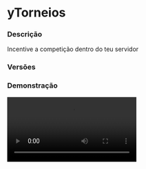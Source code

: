# yTorneios
<secondary-label ref="utility"/>

### Descrição
Incentive a competição dentro do teu servidor

### Versões
<secondary-label ref="1.8"/>
<secondary-label ref="1.9"/>
<secondary-label ref="1.10"/>
<secondary-label ref="1.11"/>
<secondary-label ref="1.12"/>
<secondary-label ref="1.13"/>
<secondary-label ref="1.14"/>
<secondary-label ref="1.15"/>
<secondary-label ref="1.16"/>
<secondary-label ref="1.17"/>
<secondary-label ref="1.18"/>
<secondary-label ref="1.19"/>
<secondary-label ref="1.20"/>
<secondary-label ref="1.21"/>

### Demonstração
<video src="//www.youtube.com/watch?v=KM_O6BPspHs"/>


<chapter title="Comandos" id="commands" collapsible="true">
<code-block lang="plain text">/torneios&nbsp;- Abre o menu principal
/torneios help&nbsp;- Envia a mensagem de ajuda
/torneios start&nbsp;- Inicia um torneio
/torneios stop&nbsp;- Para um torneio
/torneios cancel&nbsp;- Cancela um torneio
/torneios&nbsp;reload&nbsp;- Recarrega as configurações</code-block>
</chapter>

<chapter title="Permissões" id="permissions" collapsible="true">
<code-block lang="plain text">ytorneios.use - Permissão para o /torneios
ytorneios.start - Permissão para o /torneios start
ytorneios.stop - Permissão para o /torneios stop
ytorneios.cancel - Permissão para o /torneios cancel
ytorneios.admin.reload - Permissão para o /torneios reload</code-block>
</chapter>

## Configuração
<primary-label ref="config"/>
Confira os arquivos de configuração deste plugin e revise os detalhes para garantir uma implementação correta.

<chapter title="Arquivos de Configuração" collapsible="true">
<chapter title="Estrutura do diretório" collapsible="false">
<code-block lang="plain text" ignore-vars="true">
Estrutura do diretório:
└── yTorneios/
    ├── tournaments/
    │    └── yminaspackets.yml
    ├── commands.yml
    ├── config.yml
    ├── economies.yml
    ├── menus.yml
    ├── messages.yml
    └── rewards.yml
</code-block>
</chapter>

<chapter title="tournaments" collapsible="true">
<chapter title="yminaspackets.yml" collapsible="true">
<code-block lang="yaml" ignore-vars="true">
<![CDATA[
# Tipos disponíveis:
# yMinas (quebrar blocos)
# yMinasPackets (quebrar blocos)
# yPlantacoes (quebrar plantacoes)
# yFloresta (quebrar blocos)
# yCampo (quebrar plantações)
# yPesca (pescar peixes)
# yBosses (matar bosses)
# yStackBosses (matar bosses)
# yRankup (upar de rank)
# ySpawners (matar mobs)
# yEventos (ganhar eventos)
event-type: 'yMinasPackets'

# Sistemas gerais
general:
  # Horários que o evento irá ativar
  # todos, segunda, terca, quarta, quinta, sexta, sabado, domingo
  # dia-hora-minuto-segundo;duração
  # duração = Duração do evento (em segundos)
  auto-start:
    - 'todos-12:00:00,60'
  # Segundos em que os anúncios irão aparecer
  announces: [ 50, 40, 30, 20, 10 ]
  # chance,recompensa
  rewards: [ '100,reward1' ]

# Sistema de comprar a ativação do torneio
buy:
  # Ativar o sistema
  enabled: true
  # Duração que irá ativar ao comprar
  # em segundos
  duration: 60
  # Mensagem de compra
  message:
    private: '&aVocê ativou o torneio por &f{money}&a.'
    broadcast: ''
  # Preços para comprar
  prices:
    price1:
      provider: 'money'
      amount: 1000.0

# Ícones no menu
icons:
  buy:
    material: 'LAPIS_ORE'
    name: '&eTorneio de Mineração &7(yMinasPackets)'
    lore:
      - '&7Neste torneio, o jogador que conseguir'
      - '&7minerar mais blocos irá ganhar uma'
      - '&7recompensa misteriosa.'
      - ''
      - ' &fPreço para ativar: &2$ &a{money} coins'
      - ''
      - '&aClique para ativar'
  running:
    material: 'LAPIS_ORE'
    name: '&eTorneio de Mineração &7(yMinasPackets)'
    lore:
      - '&7Neste torneio, o jogador que conseguir'
      - '&7minerar mais blocos irá ganhar uma'
      - '&7recompensa misteriosa.'
      - ''
      - '&f 1º {player_1}: &a{amount_1}'
      - '&f 2º {player_2}: &a{amount_2}'
      - '&f 3º {player_3}: &a{amount_3}'
      - '&f 4º {player_4}: &a{amount_4}'
      - '&f 5º {player_5}: &a{amount_5}'
      - ''

# Mensagens do torneio
messages:
  already: '&cO torneio já está rolando.'
  nothing: '&cO torneio não está rolando.'
  start: |

    &a&lMINERAÇÃO: &eO torneio começou!
    &bTempo restante: &a{time}

  cancel: |

    &a&lMINERAÇÃO: &eO torneio acabou!
    &cCANCELADO!

  stop: |

    &a&lMINERAÇÃO: &eO torneio acabou!
    &bGanhador: &a{player} com {amount} quebradas!

  stop-none: |

    &a&lMINERAÇÃO: &eO torneio acabou!
    &cNINGUÉM GANHOU!

  announce: |

    &a&lMINERAÇÃO: &eO torneio está rolando!
    &bTempo restante: &a{time}

    &f> 1# &6{player_1} &7- &e{amount_1}
    &f> 2# &6{player_2} &7- &e{amount_2}
    &f> 3# &6{player_3} &7- &e{amount_3}
    &f> 4# &6{player_4} &7- &e{amount_4}
    &f> 5# &6{player_5} &7- &e{amount_5}

]]>
</code-block>
</chapter>

</chapter>

<chapter title="commands.yml" collapsible="true">
<code-block lang="yaml" ignore-vars="true">
<![CDATA[
#     ___                                          _
#    / __\___  _ __ ___  _ __ ___   __ _ _ __   __| |___
#   / /  / _ \| '_ ` _ \| '_ ` _ \ / _` | '_ \ / _` / __|
#  / /__| (_) | | | | | | | | | | | (_| | | | | (_| \__ \
#  \____/\___/|_| |_| |_|_| |_| |_|\__,_|_| |_|\__,_|___/
#
# Lista de comandos do plugin.

# Utilize "comando|comando" para criar aliases.
# Por exemplo: "gm|gamemode"
# Você pode criar quantas aliases quiser.
commands:
  torneio: 'torneio|torneios|tournament|tournaments'
]]>
</code-block>
</chapter>

<chapter title="config.yml" collapsible="true">
<code-block lang="yaml" ignore-vars="true">
<![CDATA[
#        _____                     _
#  _   |_   _|__  _ __ _ __   ___(_) ___  ___
# | | | || |/ _ \| '__| '_ \ / _ \ |/ _ \/ __|
# | |_| || | (_) | |  | | | |  __/ | (_) \__ \
#  \__, ||_|\___/|_|  |_| |_|\___|_|\___/|___/
#  |___/
#
# Modo de depuração para correção de problemas no plugin.
debug-mode: false

#      ___      _        _
#     /   \__ _| |_ __ _| |__   __ _ ___  ___
#    / /\ / _` | __/ _` | '_ \ / _` / __|/ _ \
#   / /_// (_| | || (_| | |_) | (_| \__ \  __/
#  /___,' \__,_|\__\__,_|_.__/ \__,_|___/\___|
#
# Configurações do banco de dados.

database:
  # Determina o tipo de banco de dados. Valores válidos: [SQLITE, MYSQL, HIKARI (recomendado)]
  storage-type: SQLITE

  # Dados para conexão ao banco de dados MYSQL.
  data:
    # Endereço de conexão do banco de dados. [EX: 127.0.0.1]
    host: localhost
    # Porta de conexão do banco de dados. [EX: 3306]
    port: 3306
    # Nome do banco de dados a ser conectado. [EX: minecraft]
    database: ''
    # Usuário de conexão. [EX: root]
    username: ''
    # Senha do usuário de conexão: [EX: 123]
    password: ''

# Delay para carregar os dados depois do login
# Necessário para usar em servidor de mina separado
# Recomendado: 20 ticks
login-delay: 20

# Este limite serve para recolher recompensas
# Desativar ou aumentar o limite pode gerar lag
# e em alguns casos crashar o servidor.
limit:
  enabled: true
  # Máximo que irá recolher por vez
  max: 1000

]]>
</code-block>
</chapter>

<chapter title="economies.yml" collapsible="true">
<code-block lang="yaml" ignore-vars="true">
<![CDATA[
#  _____                                  _
# | ____| ___  ___  _ __   ___  _ __ ___ (_) ___  ___
# |  _|  / __|/ _ \| '_ \ / _ \| '_ ` _ \| |/ _ \/ __|
# | |___| (__| (_) | | | | (_) | | | | | | |  __/\__ \
# |_____|\___|\___/|_| |_|\___/|_| |_| |_|_|\___||___/

# Providers disponíveis:
#
#   AtlasEconomiaSecundaria, AtlasMinas, AtlasMinasV2,
#   JH_Shop, LegendaryEconomy, NextCash, PlayerPoints,
#   StormEconomiaSecundaria, StormMinas, TGCash,
#   yAlmas, yPoints, yRankup,
#   Vault
#

economies:
  Money:
    # Coloque o nome do plugin
    # Para money deixe Money
    provider: 'Money'
    # Formato inteiro
    display: 'Dinheiro'
    # Formato abreviado
    abbreviated: 'coins'
    # Permitir que comercializem na loja com o jogador offline
    allow-offline: true
    # Permissão para o usuário conseguir definir esta economia
    permission: 'ytorneios.provider.money'
]]>
</code-block>
</chapter>

<chapter title="menus.yml" collapsible="true">
<code-block lang="yaml" ignore-vars="true">
<![CDATA[
#
#    /\/\   ___ _ __  _   _ ___
#   /    \ / _ \ '_ \| | | / __|
#  / /\/\ \  __/ | | | |_| \__ \
#  \/    \/\___|_| |_|\__,_|___/
#
# Sistema de menus.

# Setas dos menus.
arrows:
  back:
    material: 'ARROW:0'
    name: '&cVoltar'
    lore: ['&7Clique para voltar ao menu anterior.']
  previous:
    material: 'ARROW:0'
    name: '&cAnterior'
    lore: ['&7Clique para ir à página anterior.']
  next:
    material: 'ARROW:0'
    name: '&aPróximo'
    lore: ['&7Clique para ir à próxima página.']

# Menu de recompensas
main:
  name: '&8Torneios'
  size: 36
  slots: [ 11, 12, 13, 14, 15 ]
  previous-slot: 9
  next-slot: 18
  #
  rewards-slot: 31
  #
  items:
    rewards:
      material: 'CHEST'
      name: '&6Recompensas'
      lore:
        - '&7Gerencie as recompensas'
        - '&7que você ganhou.'
        - ''
        - ' &8▶ &fRecompensas: &7{rewards}'
        - ''
        - '&6Clique para gerenciar!'

# Menu de recompensas
main-rewards:
  name: '&8Torneios'
  size: 54
  slots: [ 11, 12, 13, 14, 15, 16, 19, 21, 22, 23, 24, 25, 28, 29, 31, 32, 33, 34 ]
  previous-slot: 18
  next-slot: 26
  back-slot: 48
  #
  empty-slot: 22
  collect-slot: 50
  #
  items:
    empty:
      material: 'WEB'
      name: '&eVazio...'
      lore: [ '&7Nenhuma recompensa para', '&7coletar.' ]
    collect:
      material: 'a6cc486c2be1cb9dfcb2e53dd9a3e9a883bfadb27cb956f1896d602b4067'
      name: '&eRecolher tudo'
      lore: [ '&7Clique para recolher', '&7todas as recompensas.' ]
]]>
</code-block>
</chapter>

<chapter title="messages.yml" collapsible="true">
<code-block lang="yaml" ignore-vars="true">
<![CDATA[
#
#    /\/\   ___  ___ ___  __ _  __ _  ___  ___
#   /    \ / _ \/ __/ __|/ _` |/ _` |/ _ \/ __|
#  / /\/\ \  __/\__ \__ \ (_| | (_| |  __/\__ \
#  \/    \/\___||___/___/\__,_|\__, |\___||___/
#                              |___/
#
# Mensagens a serem enviadas pelo plugin.

chat:
  syntax: '&cUse: /{command} {syntax}'
  target: '&cJogador {player} não encontrado.'
  number: '&cO argumento não é um número.'
  permission: '&cVocê não tem permissão para fazer isto.'
  console: '&cApenas jogadores in-game podem realizar esta ação.'
  cancelled: '&cVocê cancelou a ação.'
  reload: '&aConfigurações recarregadas com sucesso.'
  help: |

    &a/torneios &8- &7Abre o menu principal.
    &a/torneios start &8- &7Inicia um torneio.
    &a/torneios cancel &8- &7Cancela um torneio.
    &a/torneios stop &8- &7Para um torneio.

  reward-collected: '&eItem recolhido com sucesso.'
  reward-collected-all: '&eTodas as recompensas possíveis foram recolhidas com sucesso.'
  no-balance: '&cVocê não tem {provider_display} suficiente para isto. Disponível: {provider_balance}&c.'
  tournament-null: |
    &cEste torneio não existe.
    &cDisponíveis: &7{list}
]]>
</code-block>
</chapter>

<chapter title="rewards.yml" collapsible="true">
<code-block lang="yaml" ignore-vars="true">
<![CDATA[
#   ____                            _
# |  _ \ _____      ____ _ _ __ __| |___
# | |_) / _ \ \ /\ / / _` | '__/ _` / __|
# |  _ <  __/\ V  V / (_| | | | (_| \__ \
# |_| \_\___| \_/\_/ \__,_|_|  \__,_|___/
#

rewards:
  reward1:
    # Item que aparecerá no preview.
    preview:
      material: 'STONE:0'
      name: '&8Pedra'
      amount: 64
      lore: [ '&aEsta pedra vale muito dinheiro!', '', '&6Chance: {chance}%' ]
      enchants: []
    # Item que aparecerá para coletar.
    collect:
      material: 'STONE:0'
      name: '&8Pedra'
      amount: 64
      lore: [ '&aEsta pedra vale muito dinheiro!', '', ' &7> &fQuantidade: &7{amount}', '', '&eClique esquerdo para receber', '&eClique direito para deletar' ]
      enchants: []
    # Item que será dado ao player
    item:
      give: true
      material: 'STONE:0'
      name: '&8Pedra'
      amount: 64
      lore: [ '&aEu valho muito!' ]
      enchants: []
    # Comandos que será dado ao player
    command:
      give: false
      # quantia padrão da placeholder {amount} no comando (valor base)
      placeholder-amount: 1
      # multiplicar a placeholder {amount} pela quantia de recompensas do mesmo tipo
      multiply-placeholder: true
      list: [ 'give {player} stone {amount}' ]
  reward2:
    preview:
      material: 'DIAMOND:0'
      name: '&bDiamante'
      amount: 1
      lore: [ '&bQuem não adora uma pedra preciosa?!', '', '&6Chance: {chance}%' ]
      enchants: []
    collect:
      material: 'DIAMOND:0'
      name: '&bDiamante'
      amount: 1
      lore: [ '&bQuem não adora uma pedra preciosa?!', '', ' &7> &fQuantidade: &7{amount}', '', '&eClique esquerdo para receber', '&eClique direito para deletar' ]
      enchants: []
    command:
      give: true
      placeholder-amount: 1
      multiply-placeholder: true
      list: [ 'give {player} diamond {amount}' ]
  reward3:
    preview:
      material: 'EMERALD:0'
      name: '&aEsmeralda'
      amount: 1
      lore: [ '&aEsmeraldas valem muito?', '', '&6Chance: {chance}%' ]
      enchants: []
    collect:
      material: 'EMERALD:0'
      name: '&aEsmeralda'
      amount: 1
      lore: [ '&aEsmeraldas valem muito?', '', ' &7> &fQuantidade: &7{amount}', '', '&eClique esquerdo para receber', '&eClique direito para deletar' ]
      enchants: []
    item:
      give: true
      material: 'EMERALD:0'
      name: '&aEsmeralda'
      amount: 1
      lore: [ '&aEu valho muito!' ]
      enchants: []
]]>
</code-block>
</chapter>

</chapter>


## Erros comuns
<primary-label ref="errors"/>

Antes de configurar o plugin, revise os pontos listados aqui para evitar problemas frequentes durante a configuração.

<seealso style="cards">
    <category ref="wrs">
        <a href="yplugins.md"></a>        <a href="https://ystoreplugins.com.br/plugins/detalhes/150-yTorneios">Site do plugin yTorneios</a>
    </category>
</seealso>